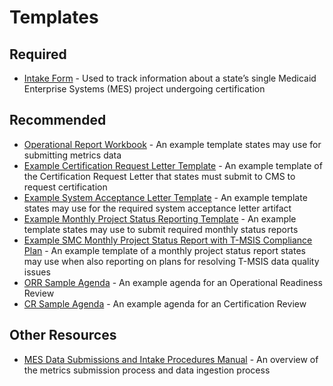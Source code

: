 # Templates

## Required
- [Intake Form](https://www.medicaid.gov/medicaid/data-systems/certification/streamlined-modular-certification/index.html) - Used to track information about a state’s single Medicaid Enterprise Systems (MES) project undergoing certification

## Recommended
- [Operational Report Workbook](../Operational%20Report%20Workbook.xlsx) - An example template states may use for submitting metrics data
- [Example Certification Request Letter Template](../SMC%20Certification%20Request%20Letter%20Template.docx) - An example template of the Certification Request Letter that states must submit to CMS to request certification
- [Example System Acceptance Letter Template](../SMC%20System%20Acceptance%20Letter%20Sample_v2.docx) - An example template states may use for the required system acceptance letter artifact
- [Example Monthly Project Status Reporting Template](../Streamlined%20Modular%20Certification%20Required%20Monthly%20Project%20Status%20Report%20Example%20Template.docx) - An example template states may use to submit required monthly status reports
- [Example SMC Monthly Project Status Report with T-MSIS Compliance Plan](../SMC%20Monthly%20Project%20Status%20Report%20Template%20w%20T-MSIS%20Compliance%20Plan.docx) - An example template of a monthly project status report states may use when also reporting on plans for resolving T-MSIS data quality issues
- [ORR Sample Agenda](../ORR%20Sample%20Agenda.docx) - An example agenda for an Operational Readiness Review
- [CR Sample Agenda](../CR%20Sample%20Agenda.docx) - An example agenda for an Certification Review

## Other Resources
- <a href="../MES%20Data%20Submissions%20and%20Intake%20Procedures%20Manual_2.0.pdf" title="MES Data Submissions and Intake Procedures Manual" download>MES Data Submissions and Intake Procedures Manual</a> - An overview of the metrics submission process and data ingestion process
